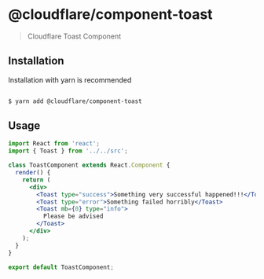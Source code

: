 # @cloudflare/component-toast

> Cloudflare Toast Component

## Installation
Installation with yarn is recommended

```sh

$ yarn add @cloudflare/component-toast

```

## Usage

```jsx
import React from 'react';
import { Toast } from '../../src';

class ToastComponent extends React.Component {
  render() {
    return (
      <div>
        <Toast type="success">Something very successful happened!!!</Toast>
        <Toast type="error">Something failed horribly</Toast>
        <Toast mb={0} type="info">
          Please be advised
        </Toast>
      </div>
    );
  }
}

export default ToastComponent;

```


